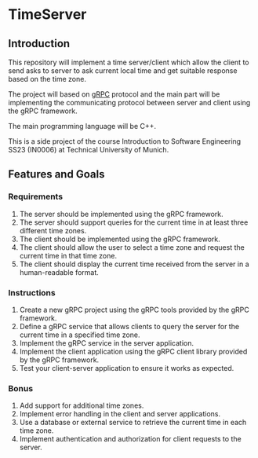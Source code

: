 # TimeServer
## Introduction
This repository will implement a time server/client which allow the client to send asks to server to ask current local time and get suitable response based on the time zone. 

The project will based on [gRPC](https://grpc.io/) protocol and the main part will be implementing the communicating protocol between server and client using the gRPC framework. 

The main programming language will be C++. 

This is a side project of the course Introduction to Software Engineering SS23 (IN0006) at Technical University of Munich. 

## Features and Goals
### Requirements

1. The server should be implemented using the gRPC framework.
2. The server should support queries for the current time in at least three different time zones.
3. The client should be implemented using the gRPC framework.
4. The client should allow the user to select a time zone and request the current time in that time zone.
5. The client should display the current time received from the server in a human-readable format.

### Instructions

1. Create a new gRPC project using the gRPC tools provided by the gRPC framework.
2. Define a gRPC service that allows clients to query the server for the current time in a specified time zone.
3. Implement the gRPC service in the server application.
4. Implement the client application using the gRPC client library provided by the gRPC framework.
5. Test your client-server application to ensure it works as expected.

### Bonus

1. Add support for additional time zones.
2. Implement error handling in the client and server applications.
3. Use a database or external service to retrieve the current time in each time zone.
4. Implement authentication and authorization for client requests to the server.